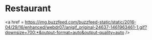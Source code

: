 # Restaurant

<a href = https://img.buzzfeed.com/buzzfeed-static/static/2016-04/29/16/enhanced/webdr07/anigif_original-24637-1461963461-1.gif?downsize=700:*&output-format=auto&output-quality=auto /> </a>
